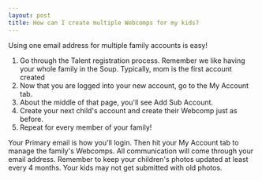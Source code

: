 ```yaml
---
layout: post
title: How can I create multiple Webcomps for my kids? 
---
```


<p>Using one email address for multiple family accounts is easy!</p>

<ol>
	<li>Go through the Talent registration process. Remember we like having your whole family in the Soup. Typically, mom is the first account created</li>
	<li>Now that you are logged into your new account, go to the My Account tab.</li>
	<li>About the middle of that page, you'll see Add Sub Account.</li>
	<li>Create your next child's account and create their Webcomp just as before.</li>
	<li>Repeat for every member of your family!</li>
</ol>
<p>Your Primary email is how you'll login. Then hit your My Account tab to manage the family's Webcomps. All communication will come through your email address. Remember to keep your children's photos updated at least every 4 months. Your kids may not get submitted with old photos.</p>

